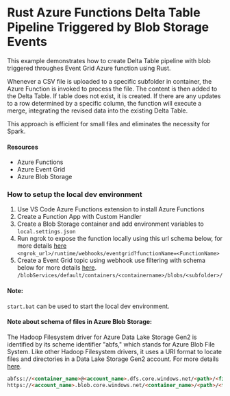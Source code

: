 # Rust Azure Functions Delta Table Pipeline Triggered by Blob Storage Events

This example demonstrates how to create Delta Table pipeline with blob triggered throughes Event Grid Azure function using Rust.

Whenever a CSV file is uploaded to a specific subfolder in container, the Azure Function is invoked to process the file. The content is then added to the Delta Table. If table does not exist, it is created. If there are any updates to a row determined by a specific column, the function will execute a merge, integrating the revised data into the existing Delta Table.

This approach is efficient for small files and eliminates the necessity for Spark.

#### Resources
- Azure Functions
- Azure Event Grid
- Azure Blob Storage

### How to setup the local dev environment

1. Use VS Code Azure Functions extension to install Azure Functions
2. Create a Function App with Custom Handler
3. Create a Blob Storage container and add environment variables to `local.settings.json`
4. Run ngrok to expose the function locally using this url schema below, for more details [here](https://learn.microsoft.com/en-us/azure/azure-functions/functions-event-grid-blob-trigger?tabs=isolated-process%2Cnodejs-v4&pivots=programming-language-python) <br>
```<ngrok_url>/runtime/webhooks/eventgrid?functionName=<FunctionName>```
5. Create a Event Grid topic using webhook use filtering with schema below for more details [here](https://learn.microsoft.com/en-us/azure/event-grid/event-filtering). <br>
```/blobServices/default/containers/<containername>/blobs/<subfolder>/```

#### Note:
`start.bat` can be used to start the local dev environment.

#### Note about schema of files in Azure Blob Storage:

The Hadoop Filesystem driver for Azure Data Lake Storage Gen2 is identified by its scheme identifier "abfs," which stands for Azure Blob File System. Like other Hadoop Filesystem drivers, it uses a URI format to locate files and directories in a Data Lake Storage Gen2 account. For more details [here](https://learn.microsoft.com/en-us/azure/storage/blobs/storage-quickstart-blobs-cli).

```md
abfss://<container_name>@<account_name>.dfs.core.windows.net/<path>/<file_name>
https://<account_name>.blob.core.windows.net/<container_name>/<path>/<file_name>
```
